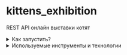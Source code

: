 # kittens_exhibition
REST API онлайн выставки котят

<details>
   <summary>Как запустить?</summary> 
   Необходимые технологии: Docker, Docker-Compose

   <details>
   <summary>При первом запуске необходимо</summary> 
      
   1. Клонировать репозиторий и перейти в него в командной строке:
      ```
      git clone git@github.com:kkhitalenko/kittens_exhibition

      ```
      ```
      cd kittens_exhibition/infra/
      ```
   2. Создать .env файл и заполнить его по аналогии с файлом .env.example. Обязательные для заполнения поля:
      - SECRET_KEY: необходимо самостоятельно сконфигурировать, например тут https://djecrety.ir/
   3. Запустить docker-compose:
      ```
      docker-compose up -d --build
      ```
   4. Применить миграции:
      ```
      docker-compose exec backend python manage.py migrate
      ```

   5. Если нужна админка:
      ```
      docker-compose exec backend python manage.py createsuperuser

      docker-compose exec backend python manage.py collectstatic --no-input 
      ```
      Админка настроена и доступна по адресу 
         http://127.0.0.1/admin/
      
   </details>
   <details>
   <summary>При повторном запуске</summary> 
         
   1. Запустить docker-compose
      ```
      docker-compose up -d
      ```
   </details>  

--- 



Документация swagger доступка по адресу 
http://127.0.0.1/swagger/
</details>

<details>
   <summary>Используемые инструменты и технологии</summary> 

- Python
- Poetry
- Django, DRF
- Swagger, drf_yasg
- Gunicorn, Nginx
- PostgreSQL
- Docker, Docker Compose
<!-- Pytest --> 

</details>
